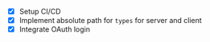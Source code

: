 - [x] Setup CI/CD
- [x] Implement absolute path for `types` for server and client
- [x] Integrate OAuth login
